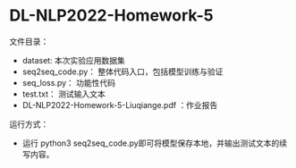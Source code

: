 # DL-NLP2022-Homework-5

文件目录：
+ dataset: 本次实验应用数据集
+ seq2seq_code.py： 整体代码入口，包括模型训练与验证
+ seq_loss.py： 功能性代码
+ test.txt： 测试输入文本
+ DL-NLP2022-Homework-5-Liuqiange.pdf ：作业报告


运行方式：
+ 运行 python3 seq2seq_code.py即可将模型保存本地，并输出测试文本的续写内容。
